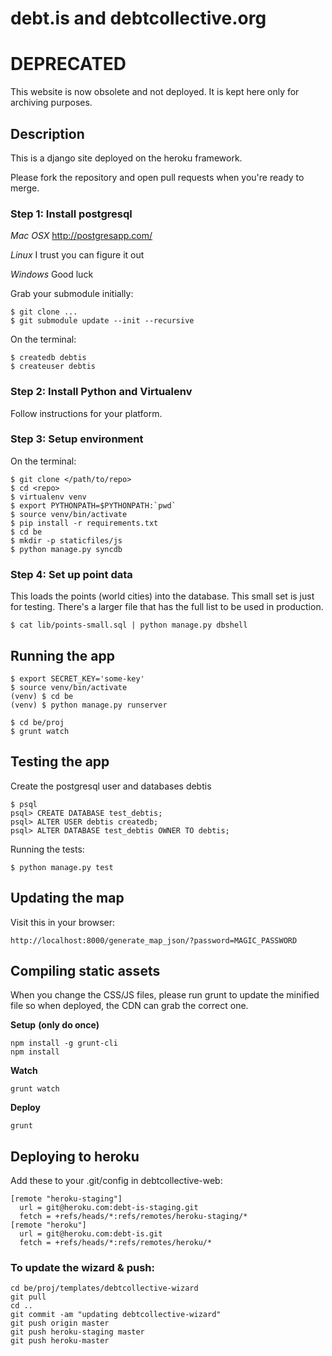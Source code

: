 debt.is and debtcollective.org
=======

# DEPRECATED

This website is now obsolete and not deployed. It is kept here only for archiving purposes.

## Description

This is a django site deployed on the heroku framework.

Please fork the repository and open pull requests when you're ready to merge.

### Step 1: Install postgresql

*Mac OSX*
http://postgresapp.com/

*Linux*
I trust you can figure it out

*Windows*
Good luck

Grab your submodule initially:
```
$ git clone ...
$ git submodule update --init --recursive
```

On the terminal:
```
$ createdb debtis
$ createuser debtis
```

### Step 2: Install Python and Virtualenv

Follow instructions for your platform.

### Step 3: Setup environment

On the terminal:
```
$ git clone </path/to/repo>
$ cd <repo>
$ virtualenv venv
$ export PYTHONPATH=$PYTHONPATH:`pwd`
$ source venv/bin/activate
$ pip install -r requirements.txt
$ cd be
$ mkdir -p staticfiles/js
$ python manage.py syncdb
```

### Step 4: Set up point data

This loads the points (world cities) into the database. This small set is just for testing. There's a larger file that has the full list to be used in production.

```
$ cat lib/points-small.sql | python manage.py dbshell
```

## Running the app

```
$ export SECRET_KEY='some-key'
$ source venv/bin/activate
(venv) $ cd be
(venv) $ python manage.py runserver
```

```
$ cd be/proj
$ grunt watch
```

## Testing the app

Create the postgresql user and databases debtis
```
$ psql
psql> CREATE DATABASE test_debtis;
psql> ALTER USER debtis createdb;
psql> ALTER DATABASE test_debtis OWNER TO debtis;
```

Running the tests:
```
$ python manage.py test
```

## Updating the map

Visit this in your browser:
```
http://localhost:8000/generate_map_json/?password=MAGIC_PASSWORD
```


## Compiling static assets

When you change the CSS/JS files, please run grunt to update the minified file so when deployed, the CDN can grab the correct one.

**Setup** **(only do once)**
```
npm install -g grunt-cli
npm install
```

**Watch**
```
grunt watch
```

**Deploy**
```
grunt
```


## Deploying to heroku
Add these to your .git/config in debtcollective-web:

```
[remote "heroku-staging"]
  url = git@heroku.com:debt-is-staging.git
  fetch = +refs/heads/*:refs/remotes/heroku-staging/*
[remote "heroku"]
  url = git@heroku.com:debt-is.git
  fetch = +refs/heads/*:refs/remotes/heroku/*
```

### To update the wizard & push:
```
cd be/proj/templates/debtcollective-wizard
git pull
cd ..
git commit -am "updating debtcollective-wizard"
git push origin master
git push heroku-staging master
git push heroku-master
```

